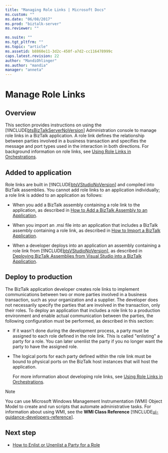 ```yaml
---
title: "Managing Role Links | Microsoft Docs"
ms.custom: ""
ms.date: "06/08/2017"
ms.prod: "biztalk-server"
ms.reviewer: ""

ms.suite: ""
ms.tgt_pltfrm: ""
ms.topic: "article"
ms.assetid: b8860e11-3d2c-450f-a7d2-cc116478999c
caps.latest.revision: 22
author: "MandiOhlinger"
ms.author: "mandia"
manager: "anneta"
---
```

# Manage Role Links

## Overview
This section provides instructions on using the [!INCLUDE[btsBizTalkServerNoVersion](../includes/btsbiztalkservernoversion-md.md)] Administration console to manage role links in a BizTalk application. A role link defines the relationship between parties involved in a business transaction and specifies the message and port types used in the interaction in both directions. For background information on role links, see [Using Role Links in Orchestrations](../core/using-role-links-in-orchestrations.md).  

## Added to application  
 Role links are built in [!INCLUDE[btsVStudioNoVersion](../includes/btsvstudionoversion-md.md)] and compiled into BizTalk assemblies. You cannot add role links to an application individually; a role link is added to an application as follows:  
  
- When you add a BizTalk assembly containing a role link to the application, as described in [How to Add a BizTalk Assembly to an Application](../core/how-to-add-a-biztalk-assembly-to-an-application.md).  
  
- When you import an .msi file into an application that includes a BizTalk assembly containing a role link, as described in [How to Import a BizTalk Application](../core/how-to-import-a-biztalk-application.md).  
  
- When a developer deploys into an application an assembly containing a role link from [!INCLUDE[btsVStudioNoVersion](../includes/btsvstudionoversion-md.md)], as described in [Deploying BizTalk Assemblies from Visual Studio into a BizTalk Application](../core/deploying-biztalk-assemblies-from-visual-studio-into-a-biztalk-application.md).  

## Deploy to production  
 The BizTalk application developer creates role links to implement communications between two or more parties involved in a business transaction, such as your organization and a supplier. The developer does not necessarily specify the parties that are involved in the transaction, only their roles. To deploy an application that includes a role link to a production environment and enable actual communication between the parties, the following configuration must be performed, as described in this section:  
  
- If it wasn't done during the development process, a party must be assigned to each role defined in the role link. This is called "enlisting" a party for a role. You can later unenlist the party if you no longer want the party to have the assigned role.  
  
- The logical ports for each party defined within the role link must be bound to physical ports on the BizTalk host instances that will host the application.  
  
  For more information about developing role links, see [Using Role Links in Orchestrations](../core/using-role-links-in-orchestrations.md).  
  
> [!NOTE]
>  You can use Microsoft Windows Management Instrumentation (WMI) Object Model to create and run scripts that automate administrative tasks. For information about using WMI, see the **WMI Class Reference** [!INCLUDE[ui-guidance-developers-reference](../includes/ui-guidance-developers-reference.md)].  
  
## Next step
  
-   [How to Enlist or Unenlist a Party for a Role](../core/how-to-enlist-or-unenlist-a-party-for-a-role.md)